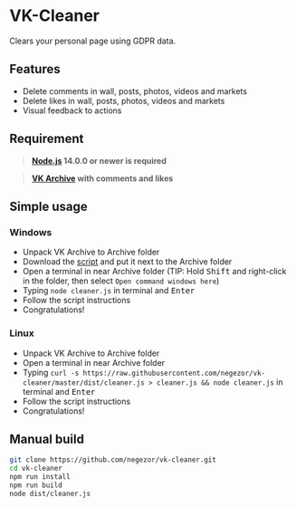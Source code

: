 # VK-Cleaner
Clears your personal page using GDPR data.

## Features
- Delete comments in wall, posts, photos, videos and markets
- Delete likes in wall, posts, photos, videos and markets
- Visual feedback to actions

## Requirement
> **[Node.js](https://nodejs.org/) 14.0.0 or newer is required**

> **[VK Archive](https://vk.com/data_protection?section=rules&scroll_to_archive=1) with comments and likes**

## Simple usage

### Windows

- Unpack VK Archive to Archive folder
- Download the [script](https://raw.githubusercontent.com/negezor/vk-cleaner/master/dist/cleaner.js) and put it next to the Archive folder
- Open a terminal in near Archive folder (TIP: Hold <kbd>Shift</kbd> and right-click in the folder, then select `Open command windows here`)
- Typing `node cleaner.js` in terminal and <kbd>Enter</kbd>
- Follow the script instructions
- Congratulations!

### Linux

- Unpack VK Archive to Archive folder
- Open a terminal in near Archive folder
- Typing `curl -s https://raw.githubusercontent.com/negezor/vk-cleaner/master/dist/cleaner.js > cleaner.js && node cleaner.js` in terminal and <kbd>Enter</kbd>
- Follow the script instructions
- Congratulations!

## Manual build

```sh
git clone https://github.com/negezor/vk-cleaner.git
cd vk-cleaner
npm run install
npm run build
node dist/cleaner.js
```
